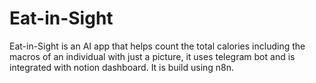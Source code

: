 # Eat-in-Sight
Eat-in-Sight is an AI app that helps count the total calories including the macros of an individual with just a picture, it uses telegram bot and is integrated with notion dashboard. It is build using n8n.
